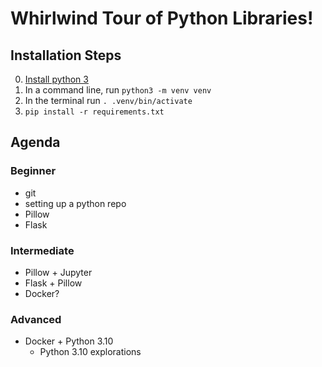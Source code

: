 # Whirlwind Tour of Python Libraries!

## Installation Steps

0. [Install python 3](https://www.python.org/downloads/)
1. In a command line, run `python3 -m venv venv`
2. In the terminal run `. .venv/bin/activate`
3. `pip install -r requirements.txt`

## Agenda

### Beginner

- git
- setting up a python repo
- Pillow
- Flask

### Intermediate

- Pillow + Jupyter
- Flask + Pillow
- Docker?

### Advanced

- Docker + Python 3.10
  - Python 3.10 explorations